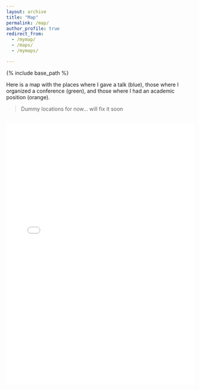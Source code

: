 ```yaml
---
layout: archive
title: "Map"
permalink: /map/
author_profile: true
redirect_from:
  - /mymap/
  - /maps/
  - /mymaps/

---
```


{% include base_path %}

Here is a map with the places where I gave a talk (blue), those where I organized a conference (green), and those where I had an academic position (orange). 

> Dummy locations for now... will fix it soon

<br>

<iframe src="/files/map.html" height="700" width="100%" style="border:none;"></iframe>
